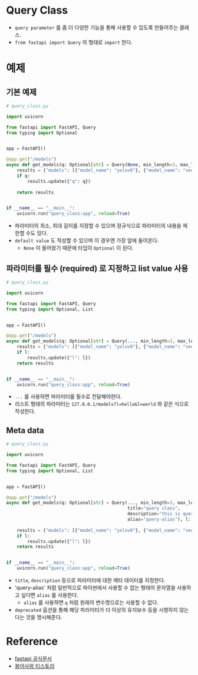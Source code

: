 # Query Class
- `query parameter` 를 좀 더 다양한 기능을 통해 사용할 수 있도록 만들어주는 클래스.
- `from fastapi import Query` 의 형태로 `import` 한다.

# 예제
## 기본 예제
```python
# query_class.py

import uvicorn

from fastapi import FastAPI, Query
from typing import Optional


app = FastAPI()

@app.get("/models")
async def get_models(q: Optional[str] = Query(None, min_length=3, max_length=50, regex="^fixedquery$")):
    results = {"models": [{"model_name": "yolov8"}, {"model_name": "vedadet"}]}
    if q:
        results.update({"q": q})
    
    return results


if __name__ == "__main__":
    uvicorn.run("query_class:app", reload=True)
```
- 파라미터의 최소, 최대 길이를 지정할 수 있으며 정규식으로 파라미터의 내용을 제한할 수도 있다.
- `default value` 도 작성할 수 있으며 이 경우엔 가장 앞에 들어온다.
    - `None` 이 들어왔기 때문에 타입이 `Optional` 이 된다.

## 파라미터를 필수 (required) 로 지정하고 list value 사용
```python
# query_class.py

import uvicorn

from fastapi import FastAPI, Query
from typing import Optional, List


app = FastAPI()

@app.get("/models")
async def get_models(q: Optional[str] = Query(..., min_length=3, max_length=50), l: Optional[List[str]] = Query(None)):
    results = {"models": [{"model_name": "yolov8"}, {"model_name": "vedadet"}, {"q": q}]}
    if l:
        results.update({"l": l})
    return results


if __name__ == "__main__":
    uvicorn.run("query_class:app", reload=True)
```
- `...` 를 사용하면 파라미터를 필수로 전달해야한다.
- 리스트 형태의 파라미터는 `127.0.0.1/models?l=hello&l=world` 와 같은 식으로 작성한다.

## Meta data
```python
# query_class.py

import uvicorn

from fastapi import FastAPI, Query
from typing import Optional, List


app = FastAPI()

@app.get("/models")
async def get_models(q: Optional[str] = Query(..., min_length=3, max_length=50,
                                              title="query class",
                                              description="this is query class",
                                              alias="query-alias"), l: Optional[List[str]] = Query(None,
                                                                                                   deprecated=True)):
    results = {"models": [{"model_name": "yolov8"}, {"model_name": "vedadet"}, {"q": q}]}
    if l:
        results.update({"l": l})
    return results


if __name__ == "__main__":
    uvicorn.run("query_class:app", reload=True)
```
- `title`, `description` 등으로 파라미터에 대한 메타 데이터를 지정한다.
- 'query-alias' 처럼 일반적으로 파이썬에서 사용할 수 없는 형태의 문자열을 사용하고 싶다면 `alias` 를 사용한다.
    - `alias` 를 사용하면 `q` 처럼 원래의 변수명으로는 사용할 수 없다.
- `deprecated` 옵션을 통해 해당 파라미터가 더 이상의 유지보수 등을 시행하지 않는다는 것을 명시해준다.

# Reference
- [fastapi 공식문서](https://fastapi.tiangolo.com/ko/)
- [붕어사랑 티스토리](https://lucky516.tistroy.com/category/Fast%20API)